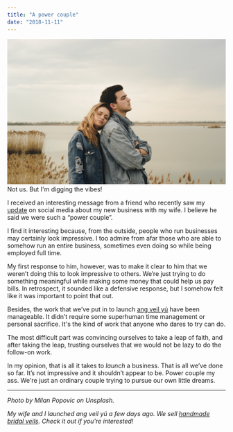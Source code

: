 ```yaml
---
title: "A power couple"
date: "2018-11-11"
---
```


![power couple nick ang blog](images/milan-popovic-596860-unsplash.jpg) Not us. But I'm digging the vibes!

I received an interesting message from a friend who recently saw my [update](https://www.instagram.com/p/Bp_X2WgBPpE/) on social media about my new business with my wife. I believe he said we were such a “power couple”.

I find it interesting because, from the outside, people who run businesses may certainly look impressive. I too admire from afar those who are able to somehow run an entire business, sometimes even doing so while being employed full time.

My first response to him, however, was to make it clear to him that we weren’t doing this to look impressive to others. We’re just trying to do something meaningful while making some money that could help us pay bills. In retrospect, it sounded like a defensive response, but I somehow felt like it was important to point that out.

Besides, the work that we’ve put in to launch [ang veil yú](https://angveilyu.com/) have been manageable. It didn’t require some superhuman time management or personal sacrifice. It's the kind of work that anyone who dares to try can do.

The most difficult part was convincing ourselves to take a leap of faith, and after taking the leap, trusting ourselves that we would not be lazy to do the follow-on work.

In my opinion, that is all it takes to _launch_ a business. That is all we’ve done so far. It’s not impressive and it shouldn’t appear to be. Power couple my ass. We're just an ordinary couple trying to pursue our own little dreams.

* * *

_Photo by Milan Popovic on Unsplash._

_My wife and I launched ang veil yú a few days ago. We sell [handmade bridal veils](https://angveilyu.com/products). Check it out if you're interested!_
